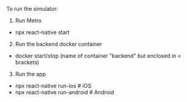 To run the simulator:

1) Run Metro
  - npx react-native start
2) Run the backend docker container
  - docker start/stop (name of container "backend" but enclosed in < brackets)
3) Run the app
  - npx react-native run-ios   # iOS  
  - npx react-native run-android  # Android  
